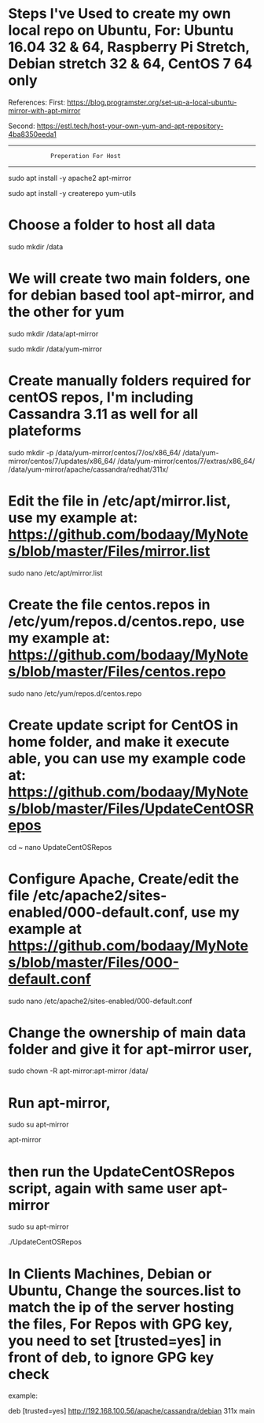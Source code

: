 # Steps I've Used to create my own local repo on Ubuntu, For: Ubuntu 16.04 32 & 64, Raspberry Pi Stretch, Debian stretch 32 & 64, CentOS 7 64 only

References:
First: 
https://blog.programster.org/set-up-a-local-ubuntu-mirror-with-apt-mirror

Second:
https://estl.tech/host-your-own-yum-and-apt-repository-4ba8350eeda1
*********************************************
                Preperation For Host
*********************************************

sudo apt install -y apache2 apt-mirror


sudo apt install -y createrepo yum-utils

# Choose a folder to host all data

sudo mkdir /data

# We will create two main folders, one for debian based tool apt-mirror, and the other for yum

sudo mkdir /data/apt-mirror

sudo mkdir /data/yum-mirror

# Create manually folders required for centOS repos, I'm including Cassandra 3.11 as well for all plateforms


sudo mkdir -p /data/yum-mirror/centos/7/os/x86_64/ /data/yum-mirror/centos/7/updates/x86_64/ /data/yum-mirror/centos/7/extras/x86_64/ /data/yum-mirror/apache/cassandra/redhat/311x/

# Edit the file in /etc/apt/mirror.list, use my example at: https://github.com/bodaay/MyNotes/blob/master/Files/mirror.list

sudo nano /etc/apt/mirror.list

# Create the file centos.repos in /etc/yum/repos.d/centos.repo, use my example at: https://github.com/bodaay/MyNotes/blob/master/Files/centos.repo

sudo nano /etc/yum/repos.d/centos.repo

# Create update script for CentOS in home folder, and make it execute able, you can use my example code at: https://github.com/bodaay/MyNotes/blob/master/Files/UpdateCentOSRepos

cd ~
nano UpdateCentOSRepos

# Configure Apache, Create/edit the file /etc/apache2/sites-enabled/000-default.conf, use my example at https://github.com/bodaay/MyNotes/blob/master/Files/000-default.conf

sudo nano /etc/apache2/sites-enabled/000-default.conf

# Change the ownership of main data folder and give it for apt-mirror user,

sudo chown -R apt-mirror:apt-mirror /data/

# Run apt-mirror, 
sudo su apt-mirror


apt-mirror



# then run the UpdateCentOSRepos script, again with same user apt-mirror


sudo su apt-mirror


./UpdateCentOSRepos

# In Clients Machines, Debian or Ubuntu, Change the sources.list to match the ip of the server hosting the files, For Repos with GPG key, you need to set [trusted=yes] in front of deb, to ignore GPG key check
example:


deb [trusted=yes]  http://192.168.100.56/apache/cassandra/debian 311x main

